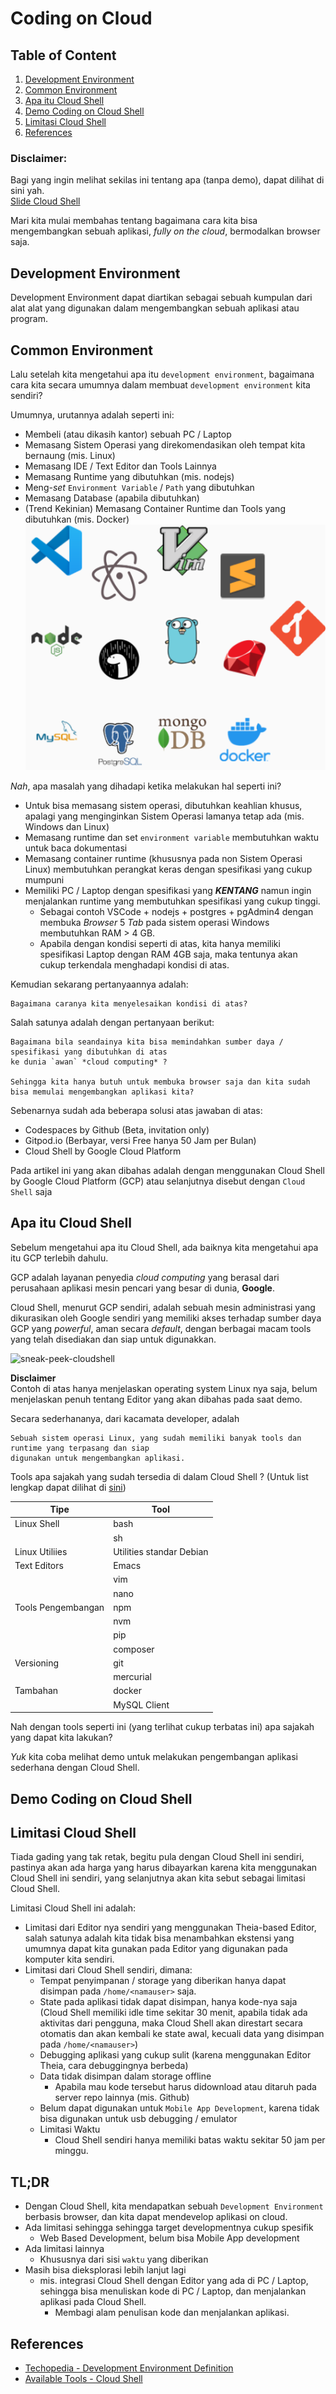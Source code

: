 # Coding on Cloud

## Table of Content
1. [Development Environment](#development-environment)
1. [Common Environment](#common-environment)
1. [Apa itu Cloud Shell](#apa-itu-cloud-shell)
1. [Demo Coding on Cloud Shell](#demo-coding-on-cloud-shell)
1. [Limitasi Cloud Shell](#limitasi-cloud-shell)
1. [References](#references)

### Disclaimer:
Bagi yang ingin melihat sekilas ini tentang apa (tanpa demo), dapat dilihat di sini yah.  
[Slide Cloud Shell](https://docs.google.com/presentation/d/1VRqML7jh32zmvi16VH67bg-Ciaw8ZtSZrvghB9fDULY)

Mari kita mulai membahas tentang bagaimana cara kita bisa mengembangkan sebuah aplikasi,
*fully on the cloud*, bermodalkan browser saja.

## Development Environment
Development Environment dapat diartikan sebagai sebuah kumpulan dari alat alat yang
digunakan dalam mengembangkan sebuah aplikasi atau program.

## Common Environment
Lalu setelah kita mengetahui apa itu `development environment`, bagaimana cara kita secara umumnya
dalam membuat `development environment` kita sendiri?

Umumnya, urutannya adalah seperti ini:
- Membeli (atau dikasih kantor) sebuah PC / Laptop
- Memasang Sistem Operasi yang direkomendasikan oleh tempat kita bernaung (mis. Linux)
- Memasang IDE / Text Editor dan Tools Lainnya
- Memasang Runtime yang dibutuhkan (mis. nodejs)
- Meng-*set* `Environment Variable` / `Path` yang dibutuhkan
- Memasang Database (apabila dibutuhkan)
- (Trend Kekinian) Memasang Container Runtime dan Tools yang dibutuhkan (mis. Docker)
  ![common-runtime](assets/image0.png)

*Nah*, apa masalah yang dihadapi ketika melakukan hal seperti ini?
- Untuk bisa memasang sistem operasi, dibutuhkan keahlian khusus, apalagi yang menginginkan Sistem
  Operasi lamanya tetap ada (mis. Windows dan Linux)
- Memasang runtime dan set `environment variable` membutuhkan waktu untuk baca dokumentasi
- Memasang container runtime (khususnya pada non Sistem Operasi Linux) membutuhkan perangkat keras
  dengan spesifikasi yang cukup mumpuni
- Memiliki PC / Laptop dengan spesifikasi yang ***KENTANG*** namun ingin menjalankan runtime yang
  membutuhkan spesifikasi yang cukup tinggi.
    - Sebagai contoh VSCode + nodejs + postgres + pgAdmin4 dengan membuka *Browser* 5 *Tab* 
      pada sistem operasi Windows membutuhkan RAM > 4 GB.
    - Apabila dengan kondisi seperti di atas, kita hanya memiliki spesifikasi Laptop dengan RAM 4GB
      saja, maka tentunya akan cukup terkendala menghadapi kondisi di atas.

Kemudian sekarang pertanyaannya adalah:
```
Bagaimana caranya kita menyelesaikan kondisi di atas?
```

Salah satunya adalah dengan pertanyaan berikut:
```
Bagaimana bila seandainya kita bisa memindahkan sumber daya / spesifikasi yang dibutuhkan di atas
ke dunia `awan` *cloud computing* ?

Sehingga kita hanya butuh untuk membuka browser saja dan kita sudah bisa memulai mengembangkan aplikasi kita?
```

Sebenarnya sudah ada beberapa solusi atas jawaban di atas:
- Codespaces by Github (Beta, invitation only)
- Gitpod.io (Berbayar, versi Free hanya 50 Jam per Bulan)
- Cloud Shell by Google Cloud Platform

Pada artikel ini yang akan dibahas adalah dengan menggunakan Cloud Shell by Google Cloud Platform
(GCP) atau selanjutnya disebut dengan `Cloud Shell` saja

## Apa itu Cloud Shell
Sebelum mengetahui apa itu Cloud Shell, ada baiknya kita mengetahui apa itu GCP terlebih dahulu.

GCP adalah layanan penyedia *cloud computing* yang berasal dari perusahaan aplikasi mesin pencari 
yang besar di dunia, **Google**.

Cloud Shell, menurut GCP sendiri, adalah sebuah mesin administrasi yang dikurasikan oleh Google 
sendiri yang memiliki akses terhadap sumber daya GCP yang *powerful*, aman secara *default*, dengan
berbagai macam tools yang telah disediakan dan siap untuk digunakkan.

![sneak-peek-cloudshell](assets/image1.gif)

**Disclaimer**  
Contoh di atas hanya menjelaskan operating system Linux nya saja, belum menjelaskan
penuh tentang Editor yang akan dibahas pada saat demo.

Secara sederhananya, dari kacamata developer, adalah
```
Sebuah sistem operasi Linux, yang sudah memiliki banyak tools dan runtime yang terpasang dan siap
digunakan untuk mengembangkan aplikasi.
```

Tools apa sajakah yang sudah tersedia di dalam Cloud Shell ?
(Untuk list lengkap dapat dilihat di [sini](https://cloud.google.com/shell/docs/how-cloud-shell-works))

| Tipe | Tool |
| ---- | ---- |
| Linux Shell | bash |
| | sh   |
| Linux Utiliies | Utilities standar Debian |
| Text Editors | Emacs |
| | vim |
| | nano |
| Tools Pengembangan | npm |
| | nvm |
| | pip |
| | composer |
| Versioning | git |
| | mercurial |
| Tambahan | docker |
| | MySQL Client |

Nah dengan tools seperti ini (yang terlihat cukup terbatas ini) 
apa sajakah yang dapat kita lakukan?

*Yuk* kita coba melihat demo untuk melakukan pengembangan aplikasi sederhana dengan
Cloud Shell.

## Demo Coding on Cloud Shell

## Limitasi Cloud Shell
Tiada gading yang tak retak, begitu pula dengan Cloud Shell ini sendiri, pastinya akan ada
harga yang harus dibayarkan karena kita menggunakan Cloud Shell ini sendiri, yang selanjutnya akan
kita sebut sebagai limitasi Cloud Shell.

Limitasi Cloud Shell ini adalah:
- Limitasi dari Editor nya sendiri yang menggunakan Theia-based Editor, salah satunya adalah kita
  tidak bisa menambahkan ekstensi yang umumnya dapat kita gunakan pada Editor yang digunakan pada
  komputer kita sendiri.
- Limitasi dari Cloud Shell sendiri, dimana:
  - Tempat penyimpanan / storage yang diberikan hanya dapat disimpan pada `/home/<namauser>` saja.
  - State pada aplikasi tidak dapat disimpan, hanya kode-nya saja (Cloud Shell memiliki idle time
    sekitar 30 menit, apabila tidak ada aktivitas dari pengguna, maka Cloud Shell akan direstart
    secara otomatis dan akan kembali ke state awal, kecuali data yang disimpan pada 
    `/home/<namauser>`)
  - Debugging aplikasi yang cukup sulit (karena menggunakan Editor Theia, cara debuggingnya berbeda)
  - Data tidak disimpan dalam storage offline 
    - Apabila mau kode tersebut harus didownload atau ditaruh pada server repo lainnya 
      (mis. Github)
  - Belum dapat digunakan untuk `Mobile App Development`, karena tidak bisa digunakan untuk usb
    debugging / emulator
  - Limitasi Waktu
      - Cloud Shell sendiri hanya memiliki batas waktu sekitar 50 jam per minggu.

## TL;DR
- Dengan Cloud Shell, kita mendapatkan sebuah `Development Environment` berbasis browser, dan kita
  dapat mendevelop aplikasi on cloud.
- Ada limitasi sehingga sehingga target developmentnya cukup spesifik
    - Web Based Development, belum bisa Mobile App development
- Ada limitasi lainnya
    - Khususnya dari sisi `waktu` yang diberikan
- Masih bisa dieksplorasi lebih lanjut lagi
    - mis. integrasi Cloud Shell dengan Editor yang ada di PC / Laptop, sehingga bisa
      menuliskan kode di PC / Laptop, dan menjalankan aplikasi pada Cloud Shell.
        - Membagi alam penulisan kode dan menjalankan aplikasi.

## References
- [Techopedia - Development Environment Definition](https://www.techopedia.com/definition/16376/development-environment)
- [Available Tools - Cloud Shell](https://cloud.google.com/shell/docs/how-cloud-shell-works)